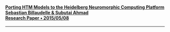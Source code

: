 #### [Porting HTM Models to the Heidelberg Neuromorphic Computing Platform <br> Sebastian Billaudelle & Subutai Ahmad <br> Research Paper • 2015/05/08][1]
--------------------------------------------------------------------------------

[1]: https://arxiv.org/abs/1505.02142
